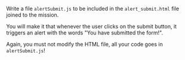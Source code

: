 Write a file `alertSubmit.js` to be included in the `alert_submit.html` file joined to the mission.

You will make it that whenever the user clicks on the submit button, it triggers an alert with the words "You have submitted the form!".

Again, you must not modify the HTML file, all your code goes in `alertSubmit.js`!

